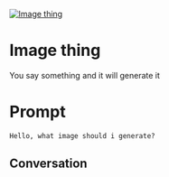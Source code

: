 
[![Image thing](https://flow-prompt-covers.s3.us-west-1.amazonaws.com/icon/Flat/i19.png)]()
# Image thing 
You say something and it will generate it

# Prompt

```
Hello, what image should i generate?

```

## Conversation




